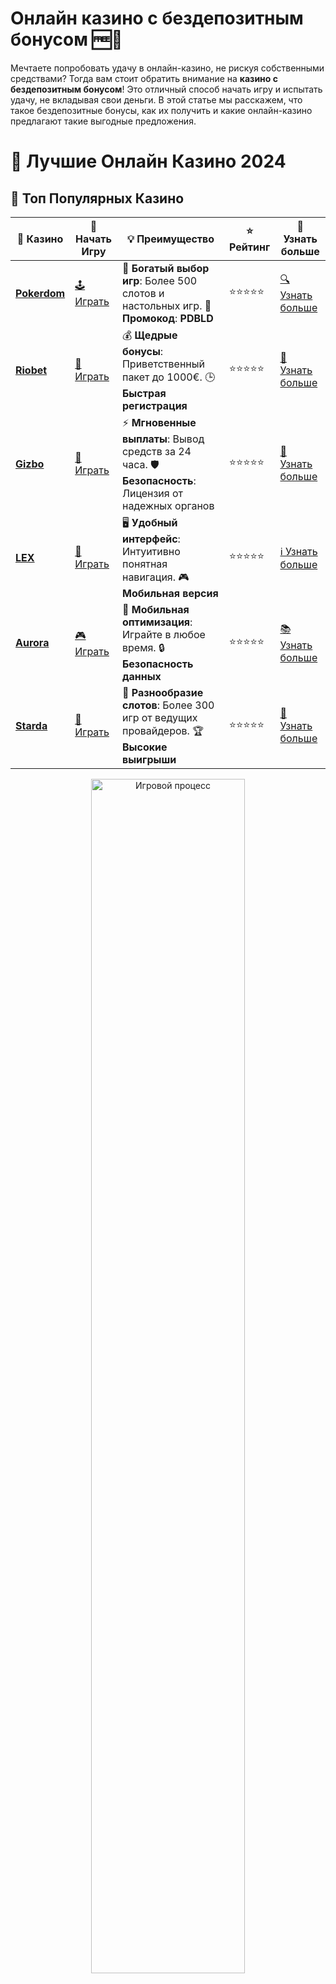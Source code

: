 # **Онлайн казино с бездепозитным бонусом 🆓🎰**

Мечтаете попробовать удачу в онлайн-казино, не рискуя собственными средствами? Тогда вам стоит обратить внимание на **казино с бездепозитным бонусом**! Это отличный способ начать игру и испытать удачу, не вкладывая свои деньги. В этой статье мы расскажем, что такое бездепозитные бонусы, как их получить и какие онлайн-казино предлагают такие выгодные предложения.

# 🎰 Лучшие Онлайн Казино 2024

## 🌟 Топ Популярных Казино

| 🎲 **Казино** | 🔗 **Начать Игру** | 💡 **Преимущество** | ⭐ **Рейтинг** | 🔗 **Узнать больше** |
|--------------|---------------------|---------------------|----------------|----------------------|
| [**Pokerdom**](https://brandplay.link/4k77v2yx) | [🕹️ Играть](https://brandplay.link/4k77v2yx) | 🎉 **Богатый выбор игр**: Более 500 слотов и настольных игр. 🎁 **Промокод**: **PDBLD** | ⭐⭐⭐⭐⭐ | [🔍 Узнать больше](https://brandplay.link/4k77v2yx) |
| [**Riobet**](https://brandplay.link/7xBLTPyj) | [🎰 Играть](https://brandplay.link/7xBLTPyj) | 💰 **Щедрые бонусы**: Приветственный пакет до 1000€. 🕒 **Быстрая регистрация** | ⭐⭐⭐⭐⭐ | [📖 Узнать больше](https://brandplay.link/7xBLTPyj) |
| [**Gizbo**](https://brandplay.link/bprXw4YV) | [🎲 Играть](https://brandplay.link/bprXw4YV) | ⚡ **Мгновенные выплаты**: Вывод средств за 24 часа. 🛡️ **Безопасность**: Лицензия от надежных органов | ⭐⭐⭐⭐⭐ | [📝 Узнать больше](https://brandplay.link/bprXw4YV) |
| [**LEX**](https://brandplay.link/zW4hdDFV) | [🤑 Играть](https://brandplay.link/zW4hdDFV) | 🖥️ **Удобный интерфейс**: Интуитивно понятная навигация. 🎮 **Мобильная версия** | ⭐⭐⭐⭐⭐ | [ℹ️ Узнать больше](https://brandplay.link/zW4hdDFV) |
| [**Aurora**](https://10trafic-stat2.com/click/668546556bcc6313411604bd/6766/13032/subaccount) | [🎮 Играть](https://10trafic-stat2.com/click/668546556bcc6313411604bd/6766/13032/subaccount) | 📱 **Мобильная оптимизация**: Играйте в любое время. 🔒 **Безопасность данных** | ⭐⭐⭐⭐⭐ | [📚 Узнать больше](https://10trafic-stat2.com/click/668546556bcc6313411604bd/6766/13032/subaccount) |
| [**Starda**](https://brandplay.link/fB7xwRFL) | [🎯 Играть](https://brandplay.link/fB7xwRFL) | 🎰 **Разнообразие слотов**: Более 300 игр от ведущих провайдеров. 🏆 **Высокие выигрыши** | ⭐⭐⭐⭐⭐ | [🔎 Узнать больше](https://brandplay.link/fB7xwRFL) |

<div align="center">
    <img src="https://i.pinimg.com/originals/87/9e/b9/879eb9354dd0699582408b68f2e253b2.gif" alt="Игровой процесс" width="70%">
</div>

## 💎 Лучшие Бонусы и Акции

| 🎲 **Казино** | 🔗 **Начать Игру** | 💡 **Преимущество** | ⭐ **Рейтинг** | 🔗 **Узнать больше** |
|--------------|---------------------|---------------------|----------------|----------------------|
| [**Kometa**](https://brandplay.link/8ZymQJV8) | [🎰 Играть](https://brandplay.link/8ZymQJV8) | 🎁 **Эксклюзивные бонусы**: Регулярные акции и промо. 🔄 **Программы лояльности** | ⭐⭐⭐⭐☆ | [🔍 Узнать больше](https://brandplay.link/8ZymQJV8) |
| [**R7**](https://brandplay.link/bMd3Yjsw) | [🕹️ Играть](https://brandplay.link/bMd3Yjsw) | 🕒 **Круглосуточная поддержка**: Всегда на связи. 💸 **Высокие лимиты** | ⭐⭐⭐⭐☆ | [📖 Узнать больше](https://brandplay.link/bMd3Yjsw) |
| [**7K**](https://brandplay.link/BvQyFShp) | [🎲 Играть](https://brandplay.link/BvQyFShp) | 🌟 **Эксклюзивные бонусы**: Только для VIP игроков. 🎉 **Сезонные акции** | ⭐⭐⭐⭐☆ | [📝 Узнать больше](https://brandplay.link/BvQyFShp) |
| [**Kent**](https://brandplay.link/Fv2WP3js) | [🤑 Играть](https://brandplay.link/Fv2WP3js) | 📈 **Высокий RTP**: Более 98%. 💼 **Профессиональная поддержка** | ⭐⭐⭐⭐☆ | [ℹ️ Узнать больше](https://brandplay.link/Fv2WP3js) |
| [**1Xslots**](https://brandplay.link/hSB1khtr) | [🎮 Играть](https://brandplay.link/hSB1khtr) | 🎉 **Множество акций**: Еженедельные бонусы и турниры. 🛡️ **Безопасность** | ⭐⭐⭐⭐☆ | [📚 Узнать больше](https://brandplay.link/hSB1khtr) |
| [**Gama**](https://brandplay.link/j6NMKsDz) | [🎯 Играть](https://brandplay.link/j6NMKsDz) | 🔍 **Интуитивный интерфейс**: Легкость использования. 🏅 **Престижные турниры** | ⭐⭐⭐⭐☆ | [🔎 Узнать больше](https://brandplay.link/j6NMKsDz) |

<div align="center">
    <img src="https://i.pinimg.com/originals/87/9e/b9/879eb9354dd0699582408b68f2e253b2.gif" alt="Игровой процесс" width="70%">
</div>

## 🚀 Быстрые Выигрыши и Поддержка

| 🎲 **Казино** | 🔗 **Начать Игру** | 💡 **Преимущество** | ⭐ **Рейтинг** | 🔗 **Узнать больше** |
|--------------|---------------------|---------------------|----------------|----------------------|
| [**Onion**](https://brandplay.link/zBGRVpQ9) | [🎰 Играть](https://brandplay.link/zBGRVpQ9) | 🤑 **Низкие ставки**: Идеально для начинающих. 🔄 **Быстрые выводы** | ⭐⭐⭐⭐☆ | [🔍 Узнать больше](https://brandplay.link/zBGRVpQ9) |
| [**Чемпион**](https://temon-gter.cfd/go/lRq?p80412p304504pcc44t17455) | [🕹️ Играть](https://temon-gter.cfd/go/lRq?p80412p304504pcc44t17455) | 🏅 **Лояльная программа**: Награды за активность. 🎁 **Ежемесячные бонусы** | ⭐⭐⭐⭐☆ | [📖 Узнать больше](https://temon-gter.cfd/go/lRq?p80412p304504pcc44t17455) |
| [**Vavada**](https://vavadapartner.pro/?promo=ea5c9275-6854-4505-94fc-95ab18221945-linkb2) | [🎲 Играть](https://vavadapartner.pro/?promo=ea5c9275-6854-4505-94fc-95ab18221945-linkb2) | 🚀 **Быстрая регистрация**: Начните играть мгновенно. 🔐 **Безопасные транзакции** | ⭐⭐⭐⭐☆ | [📝 Узнать больше](https://vavadapartner.pro/?promo=ea5c9275-6854-4505-94fc-95ab18221945-linkb2) |
| [**Friends**](https://gofriends.kim/linkb2) | [🤑 Играть](https://gofriends.kim/linkb2) | 🤝 **Социальные игры**: Играйте с друзьями. 🌐 **Мультиплатформенность** | ⭐⭐⭐⭐☆ | [ℹ️ Узнать больше](https://gofriends.kim/linkb2) |
| [**1WIN**](https://brandplay.link/smXVpBbG) | [🎮 Играть](https://brandplay.link/smXVpBbG) | 🏆 **Спортивные ставки**: Широкий выбор видов спорта. 💵 **Высокие коэффициенты** | ⭐⭐⭐⭐☆ | [📚 Узнать больше](https://brandplay.link/smXVpBbG) |
| [**Drip**](https://drp-ircp01.com/c07e6a3db) | [🎯 Играть](https://drp-ircp01.com/c07e6a3db) | 🌐 **Инновационные игры**: Новейшие игровые технологии. 🛡️ **Высокая безопасность** | ⭐⭐⭐⭐☆ | [🔎 Узнать больше](https://drp-ircp01.com/c07e6a3db) |
| [**JoyCasino**](https://rpc30.call2me.pro/?/ru/registration?apkpop=0&partner=p24970p3291217pc98f) | [🎰 Играть](https://rpc30.call2me.pro/?/ru/registration?apkpop=0&partner=p24970p3291217pc98f) | 🎁 **Приятные бонусы**: Ежедневные акции и подарки. 🕹️ **Разнообразие игр** | ⭐⭐⭐⭐☆ | [🔍 Узнать больше](https://rpc30.call2me.pro/?/ru/registration?apkpop=0&partner=p24970p3291217pc98f) |

<div align="center">
    <img src="https://i.pinimg.com/originals/87/9e/b9/879eb9354dd0699582408b68f2e253b2.gif" alt="Игровой процесс" width="70%">
</div>
---

✨ **Выбирайте лучшее казино для себя и наслаждайтесь игрой! Удачи!** ✨
![Онлайн казино с бездепозитным бонусом](https://i.pinimg.com/originals/a9/29/6e/a9296ea1cf6a7c20a985e593451f0323.png)

## Что такое бездепозитный бонус? 💰

**Бездепозитный бонус** — это бонус, который казино предлагает своим игрокам без необходимости вносить депозит. Другими словами, вам не нужно тратить собственные деньги, чтобы начать играть. Вместо этого казино предоставляет вам определенную сумму или бесплатные вращения (фриспины) для игр, таких как слоты, рулетка и другие.

## Как получить бездепозитный бонус? 🎁

Получить бездепозитный бонус можно следующим образом:

1. **Регистрация в казино**: Обычно для получения бездепозитного бонуса достаточно пройти регистрацию на сайте казино. После создания учетной записи и подтверждения данных, казино может предоставить вам бонус в виде фриспинов или денежной суммы.

2. **Код для активации**: В некоторых казино бездепозитный бонус активируется при использовании специального промокода. Вы можете получить такой код через рассылку, на партнерских сайтах или социальных сетях.

3. **Проверка условий бонуса**: Важно ознакомиться с условиями получения бонуса, так как часто бездепозитные бонусы имеют определенные требования, такие как отыгрыш или ограничение по времени.

## Преимущества бездепозитного бонуса 🌟

- **Без риска для вашего кошелька**: Вы можете испытать удачу в игре без необходимости делать депозит. Это идеальный вариант для новичков, которые хотят познакомиться с казино.
  
- **Оценка качества казино**: Используя бездепозитный бонус, вы можете проверить, насколько удобно и интересно играть в данном казино, не рискуя своими средствами.

- **Шанс на реальный выигрыш**: Несмотря на то, что бонусы без депозита могут быть ограничены, у вас есть возможность выиграть реальные деньги. Если вам повезет, вы сможете вывести выигрыш, соблюдая условия казино.

## Условия получения бездепозитного бонуса ⚠️

Хотя бездепозитные бонусы кажутся привлекательными, важно понимать, что они часто имеют определенные ограничения. Вот несколько факторов, на которые стоит обратить внимание:

1. **Требования по отыгрышу**: Большинство бонусов требуют отыгрыша — это означает, что вам нужно будет сделать несколько ставок, прежде чем вы сможете вывести свои выигрыши. Например, если отыгрыш составляет x30, то вам нужно будет поставить сумму бонуса 30 раз.

2. **Ограничения на игры**: Некоторые бонусы могут быть использованы только для определенных игр или слотов. Убедитесь, что игра, в которую вы хотите играть, подходит для использования бонуса.

3. **Максимальная сумма выигрыша**: Многие казино ограничивают максимальную сумму, которую можно вывести с бездепозитного бонуса. Например, если вы выиграли 50 $, а максимальный лимит составляет 30 $, то вам придется вывести только эту сумму.

4. **Срок действия бонуса**: Бонусы часто имеют ограниченный срок действия. Убедитесь, что вы используете бонус до его истечения.

## Популярные виды бездепозитных бонусов 🏆

- **Фриспины (бесплатные вращения)**: Казино предоставляет определенное количество фриспинов для игры в популярные слоты. Выигрыш от этих спинов можно вывести, выполнив условия отыгрыша.

- **Бонусные деньги**: Некоторые казино предлагают бонусы в виде наличных средств, которые можно использовать для ставок в играх. Эти деньги также подлежат отыгрышу, прежде чем их можно будет вывести.

- **Кэшбэк без депозита**: Некоторые онлайн-казино предлагают кэшбэк без депозита, который возвращает часть потерь игрока после проигрыша.

## Как выбрать казино с бездепозитным бонусом? 🧐

При выборе онлайн-казино с бездепозитным бонусом важно учитывать несколько факторов:

1. **Лицензия**: Убедитесь, что казино имеет лицензию от авторитетных органов, таких как UK Gambling Commission или Malta Gaming Authority. Это гарантирует, что казино честно выполняет свои обязательства перед игроками.

2. **Условия бонуса**: Внимательно изучите условия бездепозитного бонуса. Обратите внимание на требования по отыгрышу, ограничения на игры и срок действия.

3. **Репутация казино**: Ознакомьтесь с отзывами других игроков о казино. Прочтите форумы и обзоры, чтобы узнать, насколько надежно и честно работает казино.

4. **Методы вывода средств**: Выбирайте казино с удобными и проверенными методами вывода средств, чтобы вы могли легко забрать свой выигрыш.

## Заключение: стоит ли играть в казино с бездепозитным бонусом? 🎯

Онлайн-казино с бездепозитным бонусом — это отличная возможность начать играть, не рискуя своими деньгами, и при этом получить шанс на реальный выигрыш. Однако важно помнить о требованиях по отыгрышу и других условиях, которые могут повлиять на ваши выигрыши. Если вы выбираете казино с хорошей репутацией и прозрачными условиями, бездепозитный бонус может стать отличным стартом в мире азартных игр!

Удачи и помните, что в азартных играх всегда присутствует элемент удачи! 🍀🎰
